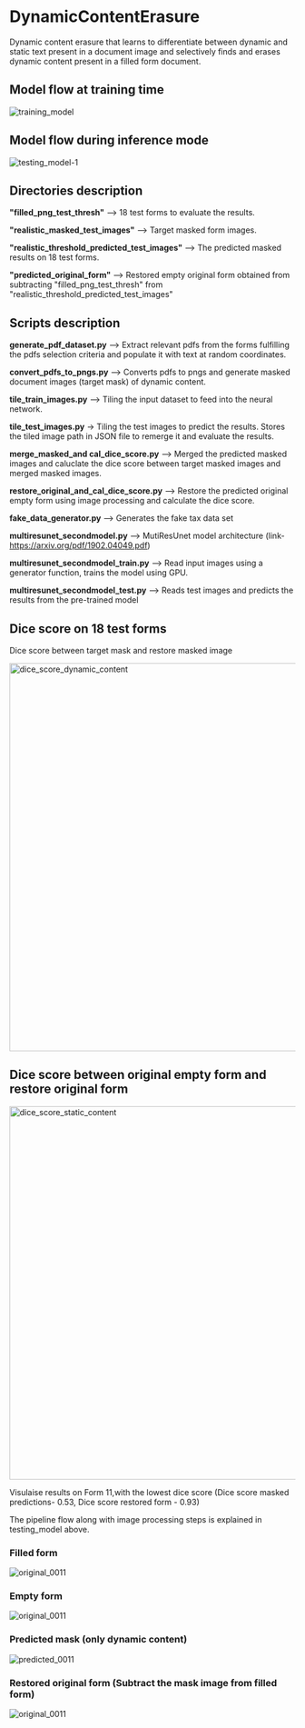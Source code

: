 # DynamicContentErasure

Dynamic content erasure that learns to differentiate between dynamic and static text present in a document image and selectively finds and erases dynamic content present in a filled form document.

## Model flow at training time

![training_model](https://user-images.githubusercontent.com/23450113/221436039-9daf6a9a-c393-40c7-8d52-8bb0959b0374.png)


## Model flow during inference mode

![testing_model-1](https://user-images.githubusercontent.com/23450113/221436069-6556c934-f29f-429b-8644-d3aa99c34ed1.png)



## Directories description

**"filled_png_test_thresh"**                    --> 18 test forms to evaluate the results.

**"realistic_masked_test_images"**              --> Target masked form images.

**"realistic_threshold_predicted_test_images"** --> The predicted masked results on 18 test forms.

**"predicted_original_form"**                   --> Restored empty original form obtained from subtracting "filled_png_test_thresh" from       "realistic_threshold_predicted_test_images"             


## Scripts description

**generate_pdf_dataset.py**      --> Extract relevant pdfs from the forms fulfilling the pdfs selection criteria and populate it with text at random coordinates.

**convert_pdfs_to_pngs.py**     --> Converts pdfs to pngs and generate masked document images (target mask) of dynamic content.

**tile_train_images.py**         --> Tiling the input dataset to feed into the neural network.

**tile_test_images.py**        -> Tiling the test images to predict the results. Stores the tiled image path in JSON file to remerge it and evaluate the results.

**merge_masked_and cal_dice_score.py**  --> Merged the predicted masked images and caluclate the dice score between target masked images and merged masked images.

**restore_original_and_cal_dice_score.py** --> Restore the predicted original empty form using image processing and calculate the dice score.

**fake_data_generator.py**       --> Generates the fake tax data set

**multiresunet_secondmodel.py**  --> MutiResUnet model architecture (link- https://arxiv.org/pdf/1902.04049.pdf)

**multiresunet_secondmodel_train.py**   --> Read input images using a generator function, trains the model using GPU.

**multiresunet_secondmodel_test.py**    --> Reads test images and predicts the results from the pre-trained model


## Dice score on 18 test forms

Dice score between target mask and restore masked image

<img width="683" alt="dice_score_dynamic_content" src="https://user-images.githubusercontent.com/23450113/114979647-8e4d3780-9e8b-11eb-8cdb-8ad7e99b41fb.png">

## Dice score between original empty form and restore original form

<img width="657" alt="dice_score_static_content" src="https://user-images.githubusercontent.com/23450113/114979651-8f7e6480-9e8b-11eb-8867-20a1ff74301a.png">


Visulaise results on Form 11,with the lowest dice score (Dice score masked predictions- 0.53, Dice score restored form - 0.93)

The pipeline flow along with image processing steps is explained in testing_model above.

### Filled form

![original_0011](https://user-images.githubusercontent.com/23450113/221436685-cf6de587-3662-43d7-8d9f-c9de4412013f.png)

### Empty form

![original_0011](https://user-images.githubusercontent.com/23450113/221436779-bde8af78-abf4-4fa9-9d5d-bff6cb81481b.png)

### Predicted mask (only dynamic content)

![predicted_0011](https://user-images.githubusercontent.com/23450113/221436814-87c89d08-07c7-44ed-a23b-5de9c18d60a2.png)

### Restored original form (Subtract the mask image from filled form)

![original_0011](https://user-images.githubusercontent.com/23450113/221436866-51332389-cd1e-46d2-ab8b-db08d51b2e2b.png)
